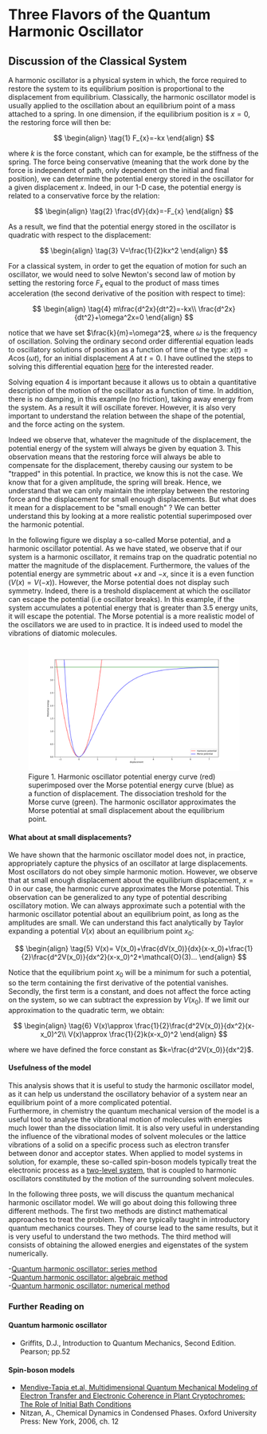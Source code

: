 # Three Flavors of the Quantum Harmonic Oscillator
## Discussion of the Classical System
A harmonic oscillator is a physical system in which, the force required to restore the system to its equilibrium 
position is proportional to the displacement from equilibrium. Classically, the harmonic oscillator model is usually applied
to the oscillation about an equilibrium point of a mass attached to a spring.
In one dimension, if the equilibrium position is $x=0$, 
the restoring force will then be: 

$$
\begin{align}
\tag{1}
F_{x}=-kx
\end{align}
$$

where $k$ is the force constant, which can for example, be the stiffness of the spring.
The force being conservative (meaning that the work done by the force is independent of path, only dependent on the initial
and final position), we can determine the potential energy stored in the oscillator for a given displacement $x$. Indeed, in our 1-D case, the potential energy is related to a conservative force by the relation:

$$
\begin{align}
\tag{2}
\frac{dV}{dx}=-F_{x}
\end{align}
$$

As a result, we find that the potential energy stored in the oscillator is quadratic with respect to the displacement: 

$$
\begin{align}
\tag{3}
V=\frac{1}{2}kx^2
\end{align}
$$

For a classical system, in order to get the equation of motion for such an oscillator, we would need to solve Newton's second law of motion by setting the restoring force $F_{x}$ equal to the product of mass times acceleration (the second derivative of the position with respect to time):

$$
\begin{align}
\tag{4}
m\frac{d^2x}{dt^2}=-kx\\
\frac{d^2x}{dt^2}+\omega^2x=0
\end{align}
$$

notice that we have set $\frac{k}{m}=\omega^2$, where $\omega$ is the frequency of oscillation. Solving the ordinary second order differential equation leads to oscillatory solutions of position as a function of time of the type: $x(t) = A\cos{\left(\omega t\right)}$, for an initial displacement $A$ at $t=0$. I have outlined the steps to solving this differential equation [here](Classical_HO.synctex.pdf) for the interested reader.  

Solving equation 4 is important because it allows us to obtain a quantitative description of the motion of the oscillator as a function of time. In addition, there is no damping, in this example (no friction), taking away energy from the system. As a result it will oscillate forever. However, it is also very important to understand the relation between the shape of the potential, and the force acting on the system.  

Indeed we observe that, whatever the magnitude of the displacement, the potential energy of the system will always be given by equation 3. This observation means that the restoring force will always be able to compensate for the displacement, thereby causing our system to be "trapped" in this potential. In practice, we know this is not the case. We know that for a given amplitude, the spring will break. Hence, we understand that we can only maintain the interplay between the restoring force and the displacement for small enough displacements. But what does it mean for a displacement to be "small enough" ? We can better understand this by looking at a more realistic potential superimposed over the harmonic potential.  

In the following figure we display a so-called Morse potential, and a harmonic oscillator potential. As we have stated, we observe that if our system is a harmonic oscillator, it remains trap on the quadratic potential no matter the magnitude of the displacement. Furthermore, the values of the potential energy are symmetric about $+x$ and $-x$, since it is a even function $\left(V(x)=V(-x)\right)$. However, the Morse potential does not display such symmetry. Indeed, there is a treshold displacement at which the oscillator can escape the potential (i.e oscillator breaks). In this example, if the system accumulates a potential energy that is greater than $3.5$ energy units, it will escape the potential. The Morse potential is a more realistic model of the oscillators we are used to in practice. It is indeed used to model the vibrations of diatomic molecules.  


<figure>
    <img src="harmonic-morse.png" alt="figure">
    <figcaption>Figure 1. Harmonic oscillator potential energy curve (red) superimposed over the Morse potential energy curve (blue) as a function of displacement. The dissociation treshold for the Morse curve (green). The harmonic oscillator approximates the Morse potential at small displacement about the equilibrium point.   
</figcaption>
</figure>           

#### What about at small displacements?

We have shown that the harmonic oscillator model does not, in practice, appropriately capture the physics of an oscillator at large displacements. Most oscillators do not obey simple harmonic motion. However, we observe that at small enough displacement about the equilibrium displacement, $x=0$ in our case, the harmonic curve approximates the Morse potential. This observation can be generalized to any type of potential describing oscillatory motion. We can always approximate such a potential with the harmonic oscillator potential about an equilibrium point, as long as the amplitudes are small. We can understand this fact analytically by Taylor expanding a potential $V(x)$ about an equilibrium point $x_0$: 

$$
\begin{align}
\tag{5}
V(x)= V(x_0)+\frac{dV(x_0)}{dx}(x-x_0)+\frac{1}{2}\frac{d^2V(x_0)}{dx^2}(x-x_0)^2+\mathcal{O}(3)...
\end{align}
$$

Notice that the equilibrium point $x_0$ will be a minimum for such a potential, so the term containing the first derivative of the potential vanishes. Secondly, the first term is a constant, and does not affect the force acting on the system, so we can subtract the expression by $V(x_0)$. If we limit our approximation to the quadratic term, we obtain:

$$
\begin{align}
\tag{6}
V(x)\approx \frac{1}{2}\frac{d^2V(x_0)}{dx^2}(x-x_0)^2\\ 
V(x)\approx \frac{1}{2}k(x-x_0)^2
\end{align}
$$

where we have defined the force constant as $k=\frac{d^2V(x_0)}{dx^2}$.   

#### Usefulness of the model

This analysis shows that it is useful to study the harmonic oscillator model, as it can help us understand the oscillatory behavior of a system near an equilibrium point of a more complicated potential.   
Furthermore, in chemistry the quantum mechanical version of the model is a useful tool to analyse the vibrational motion of molecules with energies much lower than the dissociation limit. It is also very useful in understanding the influence of the vibrational modes of solvent molecules or the lattice vibrations of a solid on a specific process such as electron transfer between donor and acceptor states. When applied to model systems in solution, for example, these so-called spin-boson models typically treat the electronic process as a [two-level system](projects/quantumdynamics/twolevel.md), that is coupled to harmonic oscillators constituted by the motion of the surrounding solvent molecules.  

In the following three posts, we will discuss the quantum mechanical harmonic oscillator model. We will go about doing this following three different methods. The first two methods are distinct mathematical approaches to treat the problem. They are typically taught in introductory quantum mechanics courses. They of course lead to the same results, but it is very useful to understand the two methods. The third method will consists of obtaining the allowed energies and eigenstates of the system numerically.

-[Quantum harmonic oscillator: series method](seriesQHO.md)  
-[Quantum harmonic oscillator: algebraic method](comingsoon.md)  
-[Quantum harmonic oscillator: numerical method](comingsoon.md)  

### Further Reading on
#### Quantum harmonic oscillator 
- Griffits, D.J., Introduction to Quantum Mechanics, Second Edition. Pearson; pp.52

#### Spin-boson models 

- [Mendive-Tapia et.al, Multidimensional Quantum Mechanical Modeling of Electron Transfer and Electronic Coherence in Plant Cryptochromes: The Role of Initial Bath Conditions](https://pubs.acs.org/doi/10.1021/acs.jpcb.7b10412)  
- Nitzan, A., Chemical Dynamics in Condensed Phases. Oxford University Press: New York, 2006, ch. 12
